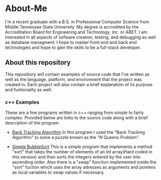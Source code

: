 # About-Me
I'm a recent graduate with a B.S. in Professional Computer Science from Middle Tennessee State University. My degree is accredited by the Accreditation Board for Engineering and Technology, Inc. or ABET. I am interested in all aspects of sofware creation, testing, and debugging as well as database managment. I hope to master front end and back end technologies and hope to gain the skills to be a full-stack developer.

## About this repository
This repositiory will contain examples of source code that I've written as well as the language, platform, and environment that the project was created in. Each project will also contain a brief explanation of its purpose and funtionality as well.

### c++ Examples
These are a few programs written in c++ ranging from simple to fairly complex. Provided below are links to the source code along with a brief description of the program.

* [Back Tracking Algorithm](https://github.com/Dwright615/About-Me/blob/master/backTracking.cc "backTracking.cc")
    In this program I used the "Back Tracking Algorithm" to solve a puzzle known as the "N Queens Problem". 

* [Simple BubbleSort](https://github.com/Dwright615/About-Me/blob/master/bubbleSort.cc "bubbleSort.cc")
    This is a simple program that implements a method "sort" that takes the number of elements of an Int array(Hard coded in this version) and then sorts the integers entered by the user into ascending order. Also there is a "swap" function implemented inside the "sort" fuction which uses the array adresses as arguments and pointers as local variables to swap values if necessary. 
